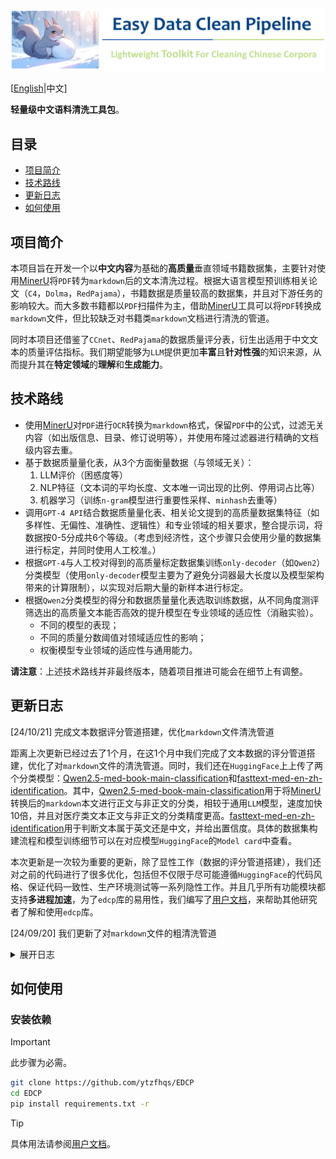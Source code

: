 ![# Easy-Data-Clean-Pipeline](assets/logo.png)

[[English](README.md)|中文]

**轻量级中文语料清洗工具包**。

## 目录

- [项目简介](#项目简介)
- [技术路线](#技术路线)
- [更新日志](#更新日志)
- [如何使用](#如何使用)

## 项目简介

本项目旨在开发一个以**中文内容**为基础的**高质量**垂直领域书籍数据集，主要针对使用[MinerU](https://github.com/opendatalab/MinerU)将`PDF`转为`markdown`后的文本清洗过程。根据大语言模型预训练相关论文（`C4`，`Dolma`，`RedPajama`），书籍数据是质量较高的数据集，并且对下游任务的影响较大。而大多数书籍都以`PDF`扫描件为主，借助[MinerU](https://github.com/opendatalab/MinerU)工具可以将`PDF`转换成`markdown`文件，但比较缺乏对书籍类`markdown`文档进行清洗的管道。

同时本项目还借鉴了`CCnet`、`RedPajama`的数据质量评分表，衍生出适用于中文文本的质量评估指标。我们期望能够为`LLM`提供更加**丰富**且**针对性强**的知识来源，从而提升其在**特定领域**的**理解**和**生成能力**。

## 技术路线

- 使用[MinerU](https://github.com/opendatalab/MinerU)对`PDF`进行`OCR`转换为`markdown`格式，保留`PDF`中的公式，过滤无关内容（如出版信息、目录、修订说明等），并使用布隆过滤器进行精确的文档级内容去重。
- 基于数据质量量化表，从3个方面衡量数据（与领域无关）：
  1. LLM评价（困惑度等）
  2. NLP特征（文本词的平均长度、文本唯一词出现的比例、停用词占比等）
  3. 机器学习（训练`n-gram`模型进行重要性采样、`minhash`去重等）
- 调用`GPT-4 API`结合数据质量量化表、相关论文提到的高质量数据集特征（如多样性、无偏性、准确性、逻辑性）和专业领域的相关要求，整合提示词，将数据按0-5分成共6个等级。（考虑到经济性，这个步骤只会使用少量的数据集进行标定，并同时使用人工校准。）
- 根据`GPT-4`与人工校对得到的高质量标定数据集训练`only-decoder`（如`Qwen2`）分类模型（使用`only-decoder`模型主要为了避免分词器最大长度以及模型架构带来的计算限制），以实现对后期大量的新样本进行标定。
- 根据`Qwen2`分类模型的得分和数据质量量化表选取训练数据，从不同角度测评筛选出的高质量文本能否高效的提升模型在专业领域的适应性（消融实验）。
  - 不同的模型的表现；
  - 不同的质量分数阈值对领域适应性的影响；
  - 权衡模型专业领域的适应性与通用能力。

**请注意**：上述技术路线并非最终版本，随着项目推进可能会在细节上有调整。

## 更新日志

[24/10/21] 完成文本数据评分管道搭建，优化`markdown`文件清洗管道

距离上次更新已经过去了1个月，在这1个月中我们完成了文本数据的评分管道搭建，优化了对`markdown`文件的清洗管道。同时，我们还在`HuggingFace`上上传了两个分类模型：[Qwen2.5-med-book-main-classification](https://huggingface.co/ytzfhqs/Qwen2.5-med-book-main-classification)和[fasttext-med-en-zh-identification](https://huggingface.co/ytzfhqs/fasttext-med-en-zh-identification)。其中，[Qwen2.5-med-book-main-classification](https://huggingface.co/ytzfhqs/Qwen2.5-med-book-main-classification)用于将[MinerU](https://github.com/opendatalab/MinerU)转换后的`markdown`本文进行正文与非正文的分类，相较于通用`LLM`模型，速度加快10倍，并且对医疗类文本正文与非正文的分类精度更高。[fasttext-med-en-zh-identification](https://huggingface.co/ytzfhqs/fasttext-med-en-zh-identification)用于判断文本属于英文还是中文，并给出置信度。具体的数据集构建流程和模型训练细节可以在对应模型`HuggingFace`的`Model card`中查看。

本次更新是一次较为重要的更新，除了显性工作（数据的评分管道搭建），我们还对之前的代码进行了很多优化，包括但不仅限于尽可能遵循`HuggingFace`的代码风格、保证代码一致性、生产环境测试等一系列隐性工作。并且几乎所有功能模块都支持**多进程加速**，为了`edcp`库的易用性，我们编写了[用户文档](https://github.com/ytzfhqs/EDCP/tree/main/docs)，来帮助其他研究者了解和使用`edcp`库。

[24/09/20] 我们更新了对`markdown`文件的粗清洗管道
<details><summary>展开日志</summary>

非常高兴迎来`edcp`库的第一次功能更新，本次更新的是对`markdown`文件的粗清洗管道。

具体的，当我们使用[MinerU](https://github.com/opendatalab/MinerU)将`PDF`转换为`markdown`文件时，会产生很多非正文内容，包括书本简介、出版社信息编写规范等，所以我们尝试使用`LLM`来进行清洗。

因为内容主要以中文为主，所以我们使用了不久前刚发布的[Qwen2.5](https://github.com/QwenLM/Qwen2.5)系列。根据实验，必须使用7B参数量以上的模型才能保证过滤质量，推荐使用14B以上参数量的模型。

我们同时提供了`VLLM`框架和`Transformers`框架批推理流程，实测使用`VLLM`框架比`Transformers`框架推理速度快2倍。如果没有`VLLM`框架也不用太过沮丧，因为我们还提供了并行推理，在显存足够的情况下也能进行一定加速。

文件树：

```
└── edcp
  ├── mdclean
      ├── __init__.py
      └── LLMFilter.py
      └── VLLMFilter.py
      └── charreplace.py
      └── pipelines.py
      └── template.py
      └── utils.py
  └── md_pipe_demo.py
```

各个文件的主要作用如下：

- `LLMFilter.py`：Transformers框架批推理流程。
 - `VLLMFilter.py`：VLLM框架批推理流程。
 - `charreplace.py`：需要对文本进行替换操作的正则表达式与字符库。
 - `pipelines.py`：处理流程入口。
 - `template.py`：LLM过滤提示词模板。
 - `utils.py`：一些常用的工具函数。

</details>

## 如何使用

### 安装依赖

> [!IMPORTANT]
> 此步骤为必需。

```bash
git clone https://github.com/ytzfhqs/EDCP
cd EDCP
pip install requirements.txt -r
```

> [!TIP]
> 具体用法请参阅[用户文档](https://github.com/ytzfhqs/EDCP/tree/main/docs)。

